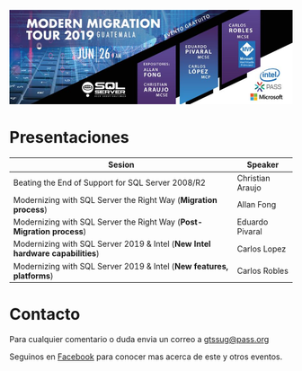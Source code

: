 ![Header](header.jpg)

# Presentaciones


Sesion | Speaker
--- | --- 
Beating the End of Support for SQL Server 2008/R2 | Christian Araujo
Modernizing with SQL Server the Right Way (**Migration process**) | Allan Fong
Modernizing with SQL Server the Right Way (**Post-Migration process**) | Eduardo Pivaral
Modernizing with SQL Server 2019 & Intel (**New Intel hardware capabilities**) | Carlos Lopez
Modernizing with SQL Server 2019 & Intel (**New features, platforms**) | Carlos Robles

# Contacto
Para cualquier comentario o duda envia un correo a gtssug@pass.org

Seguinos en [Facebook](https://www.facebook.com/groups/gtssug/) para conocer mas acerca de este y otros eventos.
